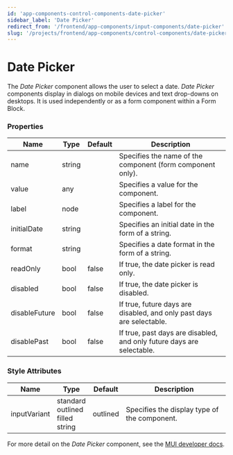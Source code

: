 ```yaml
---
id: 'app-components-control-components-date-picker'
sidebar_label: 'Date Picker'
redirect_from: '/frontend/app-components/input-components/date-picker'
slug: '/projects/frontend/app-components/control-components/date-picker'
---
```


# Date Picker

The _Date Picker_ component allows the user to select a date. _Date Picker_ components display in dialogs on mobile devices and text drop-downs on desktops. It is used independently or as a form component within a Form Block.

### Properties

<table>
<thead>
<tr><th>Name</th><th>Type</th><th>Default</th><th>Description</th></tr>
</thead>
<tbody>
<tr><td>name</td><td>string</td><td></td><td>Specifies the name of the component (form component only).</td></tr>
<tr><td>value</td><td>any</td><td></td><td>Specifies a value for the component.</td></tr>
<tr><td>label</td><td>node</td><td></td><td>Specifies a label for the component.</td></tr>
<tr><td>initialDate</td><td>string</td><td></td><td>Specifies an initial date in the form of a string.</td></tr>
<tr><td>format</td><td>string</td><td></td><td>Specifies a date format in the form of a string.</td></tr>
<tr><td>readOnly</td><td>bool</td><td>false</td><td>If true, the date picker is read only.</td></tr>
<tr><td>disabled</td><td>bool</td><td>false</td><td>If true, the date picker is disabled.</td></tr>
<tr><td>disableFuture</td><td>bool</td><td>false</td><td>If true, future days are disabled, and only past days are selectable.</td></tr>
<tr><td>disablePast</td><td>bool</td><td>false</td><td>If true, past days are disabled, and only future days are selectable.</td></tr>
</tbody>
</table>

### Style Attributes

<table>
<thead>
<tr><th>Name</th><th>Type</th><th>Default</th><th>Description</th></tr>
</thead>
<tbody>
<tr><td>inputVariant</td><td>standard<br/>outlined<br/>filled<br/>string</td><td>outlined</td><td>Specifies the display type of the component.</td></tr>
</tbody>
</table>

For more detail on the _Date Picker_ component, see the [MUI developer docs](https://mui.com/x/api/date-pickers/date-picker/).
